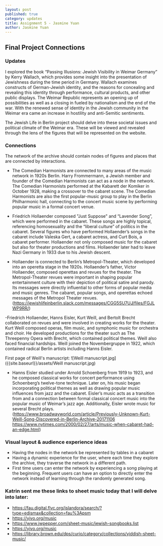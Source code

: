 ```yaml
---
layout: post
published: true
category: updates
title: Assignment 5 - Jasmine Yuan
author: Jasmine Yuan
---
```

## Final Project Connections

### Updates

I explored the book “Passing Illusions: Jewish Visibility in Weimar Germany” by Kerry Wallach, which provides some insight into the presentation of Jewishness during the time period in Germany. Wallach examines constructs of German-Jewish identity, and the reasons for concealing and revealing this identity through performance, cultural products, and other public displays. The Weimar Republic represents an opening up of possibilities as well as a closing in fueled by nationalism and the end of the war. With the renewed sense of identity in the Jewish community in the Weimar era came an increase in hostility and anti-Semitic sentiments.

The Jewish Life in Berlin project should delve into these societal issues and political climate of the Weimar era. These will be viewed and revealed through the lens of the figures that will be represented on the website. 

### Connections

The network of the archive should contain nodes of figures and places that are connected by interactions. 

- The Comedian Harmonists are connected to many areas of the music network in 1920s Berlin. Harry Frommermann, a Jewish member and founder of the Comedian Harmonists can act as a node in the network. The Comedian Harmonists performed at the Kabarett der Komiker in October 1928, making a crossover to the cabaret scene. The Comedian Harmonists are also  the first popular-music group to play in the Berlin Philharmonic hall, connecting to the concert music scene by performing popular music in a formal concert venue.

- Friedrich Hollaender composed "Just Suppose" and “Lavender Song”, which were performed in the cabaret. These songs are highly topical, referencing homosexuality and the “liberal culture” of politics in the cabaret. Several figures who have performed Hollaender’s songs in the cabaret include Valeska Gert, a cabaret actress, and Curt Bois, a cabaret performer. Hollaender not only composed music for the cabaret but also for theater productions and films. Hollaender later had to leave Nazi Germany in 1933 due to his Jewish descent. 

- Hollaender is connected to Berlin’s Metropol-Theater, which developed into an operetta stage in the 1920s. Hollaender’s father, Victor Hollaender, composed operettas and revues for the theater. The Metropol-Theater revues were important in shaping popular entertainment culture with their depiction of political satire and parody. Its messages were directly influential to other forms of popular media and music genres. The cabaret, popular songs, and operettas echoed messages of the Metropol Theater revues. 
(https://jewishlifeinberlin.slack.com/messages/CGG5SU7UJ/files/FGJLWP9RR/)

-Friedrich Hollaender, Hanns Eisler, Kurt Weill, and Bertolt Brecht collaborated on revues and were involved in creating works for the theater. Kurt Weill composed operas, film music, and symphonic music for orchestra and choir. He developed productions for the theater such as The Threepenny Opera with Brecht, which contained political themes. Weill also faced financial hardships. Weill joined the Novembergruppe in 1922, which contained radical Berlin artists including Hanns Eisler. 

First page of Weill's manuscript:
![Weill manuscript.jpg]({{site.baseurl}}/assets/Weill manuscript.jpg)

- Hanns Eisler studied under Arnold Schoenberg from 1919 to 1923, and he composed classical works for concert performance using Schoenberg’s twelve-tone technique. Later on, his music began incorporating political themes as well as drawing popular music influences from jazz and the cabaret. Eisler’s music acts as a transition from and a connection between formal classical concert music into the popular music of Weimar’s jazz age. Additionally, Eisler wrote music for several Brecht plays. (https://www.broadwayworld.com/article/Previously-Unknown-Kurt-Weill-Song-Discovered-in-Berlin-Archive-20171106 
https://www.nytimes.com/2000/02/27/arts/music-when-cabaret-had-an-edge.html)


### Visual layout & audience experience ideas 
- Having the nodes in the network be represented by tables in a cabaret
- Having a dynamic experience for the user, where each time they explore the archive, they traverse the network in a different path. 
- First time users can enter the network by experiencing a song playing at the beginning. Frequent users can have an option to directly enter the network instead of learning through the randomly generated song. 

### Katrin sent me these links to sheet music today that I will delve into later: 
- https://fau.digital.flvc.org/islandora/search/?type=edismax&collection=fau%3Apsm
- https://yivo.org/music
- https://www.jwpepper.com/sheet-music/jewish-songbooks.list
- https://yivo.org/music
- https://library.brown.edu/dps/curio/category/collections/yiddish-sheet-music/


